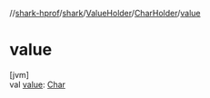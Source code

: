 //[shark-hprof](../../../../index.md)/[shark](../../index.md)/[ValueHolder](../index.md)/[CharHolder](index.md)/[value](value.md)

# value

[jvm]\
val [value](value.md): [Char](https://kotlinlang.org/api/latest/jvm/stdlib/kotlin/-char/index.html)
